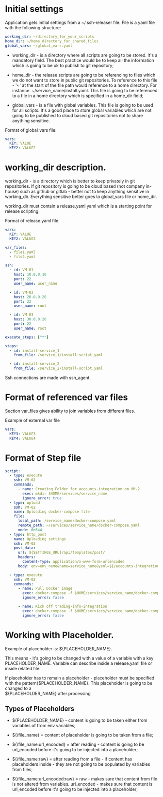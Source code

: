 # Initial settings

Application gets initial settings from a ~/.ssh-releaser file. File is a yaml file with the following structure:

```yaml
working_dir: ~/directory_for_your_scripts
home_dir: ~/home_directory_for_shared_files
global_vars: ~/global_vars.yaml
```

* working_dir - is a directory where all scripts are going to be stored. It's a mandatory field. The best practice would be to keep all the information which is going to be ok to publish to git repository;

* home_dir - the release scripts are going to be referencing to files which we do not want to store in public git repositories. To reference to this file - '~' at the start of the file path would reference to a home directory. For instance: ~/service_name/install.yaml. This file is going to be referenced to a file in a home directory which is specified in a home_dir field;

* global_vars - is a file with global variables. This file is going to be used for all scripts. It's a good place to store global variables which are not going to be published to cloud based git repositories not to share anything sensitive.

Format of global_vars file:

```yaml
vars:
  KEY: VALUE
  KEY2: VALUE2
```

# working_dir description.

working_dir - is a directory which is better to keep privately in git repositories. If git repository is going to be cloud based (not company in-house) such as github or gitlab - better not to keep anything sensitive in working_dir. Everything sensitive better goes to global_vars file or home_dir.

working_dir must contain a release.yaml yaml which is a starting point for release scripting.

Format of release.yaml file:

```yaml
vars:
  KEY: VALUE
  KEY2: VALUE2

var_files:
  - file1.yaml
  - file2.yaml

ssh:
  - id: VM-01
    host: 10.0.0.10
    port: 22
    user_name: user_name

  - id: VM-02
    host: 20.0.0.20
    port: 22
    user_name: root

  - id: VM-03
    host: 30.0.0.20
    port: 22
    user_name: root

execute_steps: ["*"]

steps:
  - id: install-service_1
    from_file: /service_1/install-script.yaml

  - id: install-service_2
    from_file: /service_2/install-script.yaml
```

Ssh connections are made with ssh_agent.


# Format of referenced var files

Section var_files gives ability to join variables from different files.

Example of external var file
```yaml
vars:
  KEY3: VALUE3
  KEY4: VALUE4 
```

# Format of Step file

```yaml
script:
  - type: execute
    ssh: VM-02
    commands:
      - name: Creating Folder for accounts-integration on VM-2
        exec: mkdir $HOME/services/service_name
        ignore_error: true
  - type: upload
    ssh: VM-02
    name: Uploading docker-compose file
    file:
      local_path: /service_name/docker-compose.yaml
      remote_path: ~/services/service_name/docker-compose.yaml
      mode: 0o644
  - type: http_post
    name: Uploading settings
    ssh: VM-02
    post_data:
      url: ${SETTINGS_URL}/api/templates/post/
      headers:
        Content-Type: application/x-www-form-urlencoded
      body: env=env_name&name=service_name&yaml=${/accounts-integration/settings.yaml:url_encoded:raw}

  - type: execute
    ssh: VM-02
    commands:
      - name: Pull Docker image
        exec: docker-compose -f $HOME/services/service_name/docker-compose.yaml pull
        ignore_error: false

      - name: Kick off trading-info-integration
        exec: docker-compose -f $HOME/services/service_name/docker-compose.yaml up -d
        ignore_error: false

```


# Working with Placeholder.


Example of placeholder is: ${PLACEHOLDER_NAME}.

This means - it's going to be changed with a value of a variable with a key PLACEHOLDER_NAME. Variable can describe inside a release.yaml file or inside related file. 

If placeholder has to remain a placeholder - placeholder must be specified with the pattern{$PLACEHOLDER_NAME}. This placeholder is going to be changed to a  
${PLACEHOLDER_NAME} after processing

## Types of Placeholders

* ${PLACEHOLDER_NAME} - content is going to be taken either from variables of from env variables;
* ${/file_name} = content of placeholder is going to be taken from a file;
* ${/file_name:url_encoded} = after reading - content is going to be url_encoded before it's going to be injected into a placeholder;
* ${/file_name:raw} = after reading from a file - if content has placeholders inside - they are not going to be populated by variables from files;

* ${/file_name:url_encoded:raw} = raw - makes sure that content from file is not altered from variables. url_encoded  - makes sure that content is url_encoded before it's going to be injected into a placeholder;
